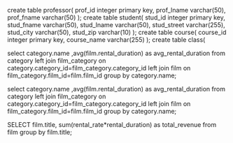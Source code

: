 create table professor(
    prof_id integer primary key,
    prof_lname varchar(50),
    prof_fname varchar(50)
);
create table student(
    stud_id integer primary key,
    stud_fname varchar(50),
    stud_lname varchar(50),
    stud_street varchar(255),
    stud_city varchar(50),
    stud_zip varchar(10)
);
create table course(
    course_id integer primary key,
    course_name varchar(255)
 );
create table class(

<!-- dasgal 1 -->
<!-- 1. Категори бүрийн нийт ĸиног нь харуулна уу. category table-ээс film болон film_category
table-руу холбогдоод хийнэ үү. -->

select category.name ,avg(film.rental_duration)  as avg_rental_duration from category left join film_category on category.category_id=film_category.category_id left join film on film_category.film_id=film.film_id group by category.name;
<!-- 2. film-ийн дундаж rental_duration-аар нь харуулна уу. film, category table-ээс
rental_duration-ийг олоод AVG фунĸц ашиглана уу. -->

select category.name ,avg(film.rental_duration)  as avg_rental_duration from category left join film_category on category.category_id=film_category.category_id left join film on film_category.film_id=film.film_id group by category.name;

<!-- 3. film table-ээс rental_rate, rental_duration-аар total_revenue-г олно уу.
total_revenue-г film-ийн title-аар хувааж харуулна уу. -->

SELECT film.title, sum(rental_rate*rental_duration) as total_revenue from film group by film.title;